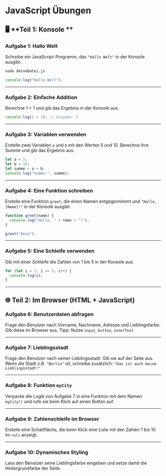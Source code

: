 # JavaScript Übungen

## 🖥 **Teil 1: Konsole **

### Aufgabe 1: Hallo Welt

Schreibe ein JavaScript-Programm, das `"Hallo Welt"` in der Konsole ausgibt.

```bash
node deineDatei.js
```

```javascript
console.log("Hallo Welt");
```

---

### Aufgabe 2: Einfache Addition

Berechne 1 + 1 und gib das Ergebnis in der Konsole aus.

```javascript
console.log(1 + 1); // Ausgabe: 2
```

---

### Aufgabe 3: Variablen verwenden

Erstelle zwei Variablen `a` und `b` mit den Werten 5 und 10. Berechne ihre Summe und gib das Ergebnis aus.

```javascript
let a = 5;
let b = 10;
let summe = a + b;
console.log("Summe:", summe);
```

---

### Aufgabe 4: Eine Funktion schreiben

Erstelle eine Funktion `greet`, die einen Namen entgegennimmt und `"Hallo, [Name]!"` in der Konsole ausgibt.

```javascript
function greet(name) {
  console.log("Hallo, " + name + "!");
}

greet("Anna");
```

---

### Aufgabe 5: Eine Schleife verwenden

Gib mit einer Schleife die Zahlen von 1 bis 5 in der Konsole aus.

```javascript
for (let i = 1; i <= 5; i++) {
  console.log(i);
}
```

---

## 🌐 **Teil 2: Im Browser (HTML + JavaScript)**

### Aufgabe 6: Benutzerdaten abfragen

Frage den Benutzer nach Vorname, Nachname, Adresse und Lieblingsfarbe. Gib diese im Browser aus.
Tipp: Nutze `input`, `button`, `innerText`.

---

### Aufgabe 7: Lieblingsstadt

Frage den Benutzer nach seiner Lieblingsstadt. Gib sie auf der Seite aus.
Wenn die Stadt z.B. `"Berlin"` ist, schreibe zusätzlich: `"Das ist auch meine Lieblingsstadt!"`

---

### Aufgabe 8: Funktion `myCity`

Verpacke die Logik von Aufgabe 7 in eine Funktion mit dem Namen `myCity()` und rufe sie beim Klick auf einen Button auf.

---

### Aufgabe 9: Zahlenschleife im Browser

Erstelle eine Schaltfläche, die beim Klick eine Liste mit den Zahlen 1 bis 10 im `<ul>` anzeigt.

---

### Aufgabe 10: Dynamisches Styling

Lass den Benutzer seine Lieblingsfarbe eingeben und setze damit die Hintergrundfarbe der Seite.
